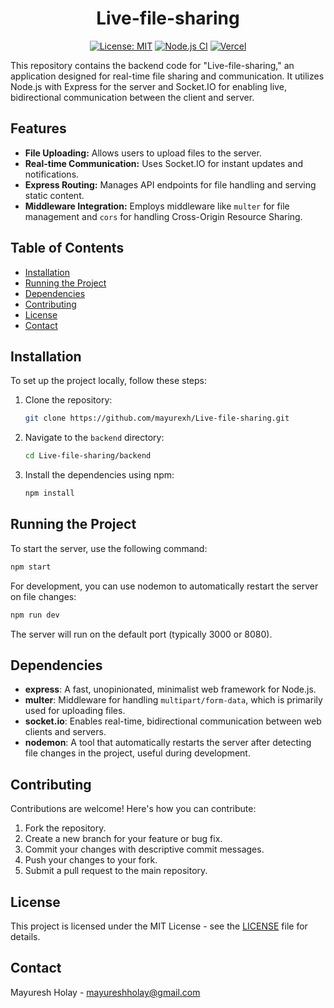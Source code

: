<div align="center">

# Live-file-sharing

</div>

<div align="center">

[![License: MIT](https://img.shields.io/badge/License-MIT-yellow.svg)](https://opensource.org/licenses/MIT)
[![Node.js CI](https://github.com/actions/nodejs-ci/workflows/Node.js%20CI/badge.svg)](https://github.com/actions/nodejs-ci/actions)
[![Vercel](https://vercel.com/button)](https://vercel.com/new/clone?repository-url=https://github.com/mayurexh/Live-file-sharing)

</div>

This repository contains the backend code for "Live-file-sharing," an application designed for real-time file sharing and communication. It utilizes Node.js with Express for the server and Socket.IO for enabling live, bidirectional communication between the client and server.

## Features

-   **File Uploading:** Allows users to upload files to the server.
-   **Real-time Communication:** Uses Socket.IO for instant updates and notifications.
-   **Express Routing:** Manages API endpoints for file handling and serving static content.
-   **Middleware Integration:** Employs middleware like `multer` for file management and `cors` for handling Cross-Origin Resource Sharing.

## Table of Contents

-   [Installation](#installation)
-   [Running the Project](#running-the-project)
-   [Dependencies](#dependencies)
-   [Contributing](#contributing)
-   [License](#license)
-   [Contact](#contact)

## Installation

To set up the project locally, follow these steps:

1.  Clone the repository:
    ```bash
    git clone https://github.com/mayurexh/Live-file-sharing.git
    ```
2.  Navigate to the `backend` directory:
    ```bash
    cd Live-file-sharing/backend
    ```
3.  Install the dependencies using npm:
    ```bash
    npm install
    ```

## Running the Project

To start the server, use the following command:

```bash
npm start
```

For development, you can use nodemon to automatically restart the server on file changes:

```bash
npm run dev
```

The server will run on the default port (typically 3000 or 8080).

## Dependencies

-   **express**: A fast, unopinionated, minimalist web framework for Node.js.
-   **multer**: Middleware for handling `multipart/form-data`, which is primarily used for uploading files.
-   **socket.io**: Enables real-time, bidirectional communication between web clients and servers.
-   **nodemon**: A tool that automatically restarts the server after detecting file changes in the project, useful during development.

## Contributing

Contributions are welcome! Here's how you can contribute:

1.  Fork the repository.
2.  Create a new branch for your feature or bug fix.
3.  Commit your changes with descriptive commit messages.
4.  Push your changes to your fork.
5.  Submit a pull request to the main repository.

## License

This project is licensed under the MIT License - see the [LICENSE](LICENSE) file for details.

## Contact

Mayuresh Holay - [mayureshholay@gmail.com](mailto:mayureshholay@gmail.com)
